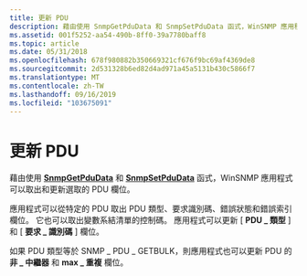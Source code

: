 ```yaml
---
title: 更新 PDU
description: 藉由使用 SnmpGetPduData 和 SnmpSetPduData 函式，WinSNMP 應用程式可以取出和更新選取的 PDU 欄位。
ms.assetid: 001f5252-aa54-490b-8ff0-39a7780baff8
ms.topic: article
ms.date: 05/31/2018
ms.openlocfilehash: 678f980882b350669321cf676f9bc69af4369de8
ms.sourcegitcommit: 2d531328b6ed82d4ad971a45a5131b430c5866f7
ms.translationtype: MT
ms.contentlocale: zh-TW
ms.lasthandoff: 09/16/2019
ms.locfileid: "103675091"
---
```

# <a name="updating-a-pdu"></a>更新 PDU

藉由使用 [**SnmpGetPduData**](/windows/desktop/api/Winsnmp/nf-winsnmp-snmpgetpdudata) 和 [**SnmpSetPduData**](/windows/desktop/api/Winsnmp/nf-winsnmp-snmpsetpdudata) 函式，WinSNMP 應用程式可以取出和更新選取的 PDU 欄位。

應用程式可以從特定的 PDU 取出 PDU 類型、要求識別碼、錯誤狀態和錯誤索引欄位。 它也可以取出變數系結清單的控制碼。 應用程式可以更新 [ **PDU \_ 類型** ] 和 [ **要求 \_ 識別碼** ] 欄位。

如果 PDU 類型等於 SNMP \_ PDU \_ GETBULK，則應用程式也可以更新 PDU 的 **非 \_ 中繼器** 和 **max \_ 重複** 欄位。

 

 




